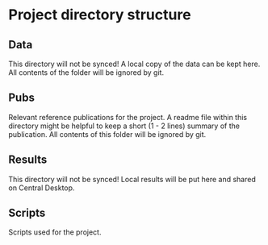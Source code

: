 # Project directory structure

## Data
This directory will not be synced! A local copy of the data can be kept here. All contents of the folder will be ignored by git.

## Pubs
Relevant reference publications for the project. A readme file within this directory might be helpful to keep a short (1 - 2 lines) summary of the publication. All contents of this folder will be ignored by git.

## Results
This directory will not be synced! Local results will be put here and shared on Central Desktop.

## Scripts
Scripts used for the project.
